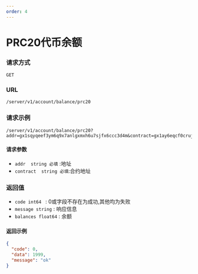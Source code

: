 ```yaml
---
order: 4
---
```


# PRC20代币余额

### 请求方式
`GET`

### URL
`/server/v1/account/balance/prc20`

### 请求示例

```
/server/v1/account/balance/prc20?addr=gx1sqyqeef3ym6q9x7anlgxmxh6u7sjfx6ccc3d4m&contract=gx1ay6eqcf0crujlkkvvzkrzd8e8fayh85yl6qgcl
```


#### 请求参数
- `addr  string 必填` :地址
- `contract  string 必填`:合约地址

### 返回值
- `code int64 `  : 0或字段不存在为成功,其他均为失败
- `message string` : 响应信息
- `balances float64` : 余额

#### 返回示例
```json
{
  "code": 0,
  "data": 1999,
  "message": "ok"
}
```
